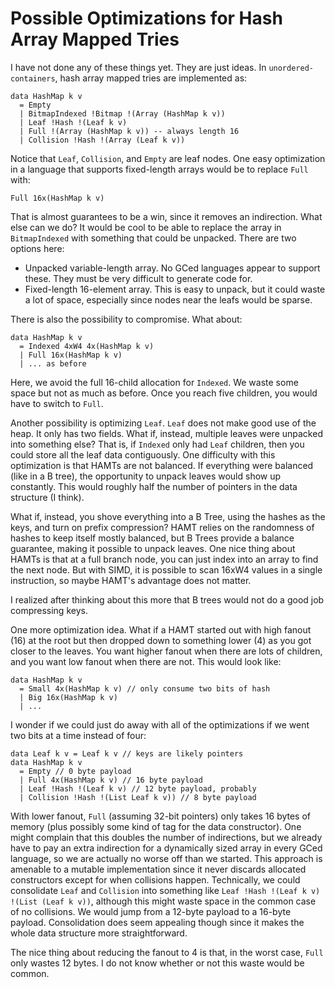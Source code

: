 # Possible Optimizations for Hash Array Mapped Tries

I have not done any of these things yet. They are just ideas. In
`unordered-containers`, hash array mapped tries are implemented as:

    data HashMap k v
      = Empty
      | BitmapIndexed !Bitmap !(Array (HashMap k v))
      | Leaf !Hash !(Leaf k v)
      | Full !(Array (HashMap k v)) -- always length 16 
      | Collision !Hash !(Array (Leaf k v))

Notice that `Leaf`, `Collision`, and `Empty` are leaf nodes.
One easy optimization in a language that supports fixed-length arrays
would be to replace `Full` with:

    Full 16x(HashMap k v)

That is almost guarantees to be a win, since it removes an indirection.
What else can we do? It would be cool to be able to replace the array
in `BitmapIndexed` with something that could be unpacked. There are
two options here:

* Unpacked variable-length array. No GCed languages appear to support
  these. They must be very difficult to generate code for.
* Fixed-length 16-element array. This is easy to unpack, but it could
  waste a lot of space, especially since nodes near the leafs would
  be sparse.

There is also the possibility to compromise. What about:

    data HashMap k v
      = Indexed 4xW4 4x(HashMap k v)
      | Full 16x(HashMap k v)
      | ... as before

Here, we avoid the full 16-child allocation for `Indexed`. We waste
some space but not as much as before. Once you reach five children,
you would have to switch to `Full`.

Another possibility is optimizing `Leaf`. `Leaf` does not make good
use of the heap. It only has two fields. What if, instead, multiple
leaves were unpacked into something else? That is, if `Indexed` only
had `Leaf` children, then you could store all the leaf data contiguously.
One difficulty with this optimization is that HAMTs are not balanced.
If everything were balanced (like in a B tree), the opportunity to
unpack leaves would show up constantly. This would roughly half the
number of pointers in the data structure (I think).

What if, instead, you shove everything into a B Tree, using the hashes
as the keys, and turn on prefix compression? HAMT relies on the randomness
of hashes to keep itself mostly balanced, but B Trees provide a balance
guarantee, making it possible to unpack leaves. One nice thing about
HAMTs is that at a full branch node, you can just index into an array
to find the next node. But with SIMD, it is possible to scan 16xW4
values in a single instruction, so maybe HAMT's advantage does not matter.

I realized after thinking about this more that B trees would not
do a good job compressing keys.

One more optimization idea. What if a HAMT started out with high
fanout (16) at the root but then dropped down to something lower (4)
as you got closer to the leaves. You want higher fanout when there
are lots of children, and you want low fanout when there are not.
This would look like:

    data HashMap k v
      = Small 4x(HashMap k v) // only consume two bits of hash
      | Big 16x(HashMap k v)
      | ...

I wonder if we could just do away with all of the optimizations if we
went two bits at a time instead of four:

    data Leaf k v = Leaf k v // keys are likely pointers
    data HashMap k v
      = Empty // 0 byte payload
      | Full 4x(HashMap k v) // 16 byte payload
      | Leaf !Hash !(Leaf k v) // 12 byte payload, probably
      | Collision !Hash !(List Leaf k v)) // 8 byte payload

With lower fanout, `Full` (assuming 32-bit pointers) only takes 16 bytes
of memory (plus possibly some kind of tag for the data constructor). One
might complain that this doubles the number of indirections, but we already
have to pay an extra indirection for a dynamically sized array in every
GCed language, so we are actually no worse off than we started. This
approach is amenable to a mutable implementation since it never discards
allocated constructors except for when collisions happen. Technically, we
could consolidate `Leaf` and `Collision` into something like
`Leaf !Hash !(Leaf k v) !(List (Leaf k v))`, although this might waste
space in the common case of no collisions. We would jump from a 12-byte
payload to a 16-byte payload. Consolidation does seem appealing though
since it makes the whole data structure more straightforward.

The nice thing about reducing the fanout to 4 is that, in the worst
case, `Full` only wastes 12 bytes. I do not know whether or not this
waste would be common.
